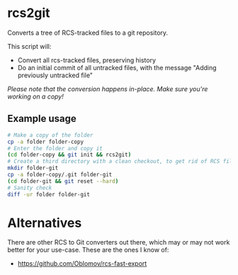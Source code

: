 # rcs2git
Converts a tree of RCS-tracked files to a git repository.

This script will:
 - Convert all rcs-tracked files, preserving history
 - Do an initial commit of all untracked files, with the message "Adding previously untracked file"

_Please note that the conversion happens in-place. Make sure you're working on a copy!_

## Example usage

```bash
# Make a copy of the folder
cp -a folder folder-copy
# Enter the folder and copy it
(cd folder-copy && git init && rcs2git)
# Create a third directory with a clean checkout, to get rid of RCS files
mkdir folder-git
cp -a folder-copy/.git folder-git
(cd folder-git && git reset --hard)
# Sanity check
diff -ur folder folder-git
```

# Alternatives
There are other RCS to Git converters out there, which may or may not work better for your use-case. These are the ones I know of:

 - https://github.com/Oblomov/rcs-fast-export
